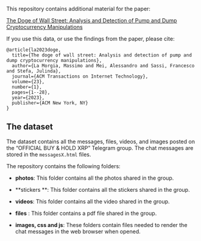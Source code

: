 This repository contains additional material for the paper:

[The Doge of Wall Street: Analysis and Detection of Pump and Dump Cryptocurrency Manipulations](https://dl.acm.org/doi/full/10.1145/3561300)

If you use this data, or use the findings from the paper, please cite:

```
@article{la2023doge,
  title={The doge of wall street: Analysis and detection of pump and dump cryptocurrency manipulations},
  author={La Morgia, Massimo and Mei, Alessandro and Sassi, Francesco and Stefa, Julinda},
  journal={ACM Transactions on Internet Technology},
  volume={23},
  number={1},
  pages={1--28},
  year={2023},
  publisher={ACM New York, NY}
}

```
## The dataset

The dataset contains all the messages, files, videos, and images posted on the “OFFICIAL BUY & HOLD XRP” Telegram group. 
The chat messages are stored in the ```messagesX.html``` files.

The repository contains the following folders:

* **photos**: This folder contains all the photos shared in the group.

* **stickers **: This folder contains all the stickers shared in the group.

* **videos**: This folder contains all the video shared in the group.

* **files** : This folder contains a pdf file shared in the group.

* **images, css and js**: These folders contain files needed to render the chat messages in the web browser when opened.


